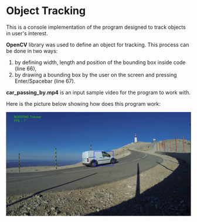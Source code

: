 # Object Tracking

This is a console implementation of the program designed to track objects in user's interest.

**OpenCV** library was used to define an object for tracking. This process can be done in two ways:
1) by defining width, length and position of the bounding box inside code (line 66),
2) by drawing a bounding box by the user on the screen and pressing Enter/Spacebar (line 67).

**car_passing_by.mp4** is an input sample video for the program to work with.

Here is the picture below showing how does this program work:

![Alt text](car_tracking_example.png?raw=true "Car tracking")
